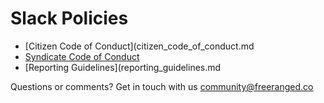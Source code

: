 Slack Policies
========

* [Citizen Code of Conduct](citizen_code_of_conduct.md
* [Syndicate Code of Conduct](syndicate_code_of_conduct.md)
* [Reporting Guidelines](reporting_guidelines.md

Questions or comments? Get in touch with us community@freeranged.co
